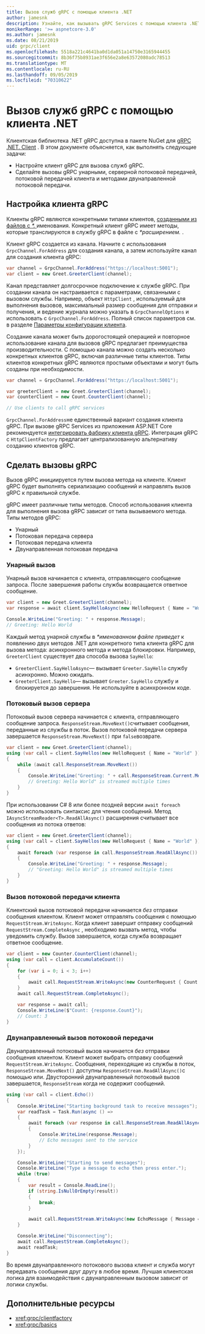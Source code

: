 ```yaml
---
title: Вызов служб gRPC с помощью клиента .NET
author: jamesnk
description: Узнайте, как вызывать gRPC Services с помощью клиента .NET gRPC.
monikerRange: '>= aspnetcore-3.0'
ms.author: jamesnk
ms.date: 08/21/2019
uid: grpc/client
ms.openlocfilehash: 5518a221c4641ba0d1da051a14750e3165944455
ms.sourcegitcommit: 8b36f75b8931ae3f656e2a8e63572080adc78513
ms.translationtype: MT
ms.contentlocale: ru-RU
ms.lasthandoff: 09/05/2019
ms.locfileid: "70310622"
---
```

# <a name="call-grpc-services-with-the-net-client"></a>Вызов служб gRPC с помощью клиента .NET

Клиентская библиотека .NET gRPC доступна в пакете NuGet для [gRPC .NET. Client](https://www.nuget.org/packages/Grpc.Net.Client) . В этом документе объясняется, как выполнять следующие задачи:

* Настройте клиент gRPC для вызова служб gRPC.
* Сделайте вызовы gRPC унарными, серверной потоковой передачей, потоковой передачей клиента и методами двунаправленной потоковой передачи.

## <a name="configure-grpc-client"></a>Настройка клиента gRPC

Клиенты gRPC являются конкретными типами клиентов, [созданными из файлов с  *\*.* ](xref:grpc/basics#generated-c-assets)именования. Конкретный клиент gRPC имеет методы, которые транслируются в службу gRPC в файле с  *\*расширением.* .

Клиент gRPC создается из канала. Начните с использования `GrpcChannel.ForAddress` для создания канала, а затем используйте канал для создания клиента gRPC:

```csharp
var channel = GrpcChannel.ForAddress("https://localhost:5001");
var client = new Greet.GreeterClient(channel);
```

Канал представляет долгосрочное подключение к службе gRPC. При создании канала он настраивается с параметрами, связанными с вызовом службы. Например, объект `HttpClient` , используемый для выполнения вызовов, максимальный размер сообщения для отправки и получения, и ведение журнала можно указать в `GrpcChannelOptions` и использовать с `GrpcChannel.ForAddress`. Полный список параметров см. в разделе [Параметры конфигурации клиента](xref:grpc/configuration#configure-client-options).

Создание канала может быть дорогостоящей операцией и повторное использование канала для вызовов gRPC предлагает преимущества производительности. С помощью канала можно создать несколько конкретных клиентов gRPC, включая различные типы клиентов. Типы клиентов конкретных gRPC являются простыми объектами и могут быть созданы при необходимости.

```csharp
var channel = GrpcChannel.ForAddress("https://localhost:5001");

var greeterClient = new Greet.GreeterClient(channel);
var counterClient = new Count.CounterClient(channel);

// Use clients to call gRPC services
```

`GrpcChannel.ForAddress`не единственный вариант создания клиента gRPC. При вызове gRPC Services из приложения ASP.NET Core рекомендуется [интегрировать фабрику клиента gRPC](xref:grpc/clientfactory). Интеграция gRPC с `HttpClientFactory` предлагает централизованную альтернативу созданию клиентов gRPC.

## <a name="make-grpc-calls"></a>Сделать вызовы gRPC

Вызов gRPC инициируется путем вызова метода на клиенте. Клиент gRPC будет выполнять сериализацию сообщений и направлять вызов gRPC к правильной службе.

gRPC имеет различные типы методов. Способ использования клиента для выполнения вызова gRPC зависит от типа вызываемого метода. Типы методов gRPC:

* Унарный
* Потоковая передача сервера
* Потоковая передача клиента
* Двунаправленная потоковая передача

### <a name="unary-call"></a>Унарный вызов

Унарный вызов начинается с клиента, отправляющего сообщение запроса. После завершения работы службы возвращается ответное сообщение.

```csharp
var client = new Greet.GreeterClient(channel);
var response = await client.SayHelloAsync(new HelloRequest { Name = "World" });

Console.WriteLine("Greeting: " + response.Message);
// Greeting: Hello World
```

Каждый метод унарной службы в  *\*именованном файле приведет* к появлению двух методов .NET для конкретного типа клиента gRPC для вызова метода: асинхронного метода и метода блокировки. Например, `GreeterClient` существует два способа вызова `SayHello`:

* `GreeterClient.SayHelloAsync`— вызывает `Greeter.SayHello` службу асинхронно. Можно ожидать.
* `GreeterClient.SayHello`— вызывает `Greeter.SayHello` службу и блокируется до завершения. Не используйте в асинхронном коде.

### <a name="server-streaming-call"></a>Потоковый вызов сервера

Потоковый вызов сервера начинается с клиента, отправляющего сообщение запроса. `ResponseStream.MoveNext()`считывает сообщения, переданные из службы в поток. Вызов потоковой передачи сервера завершается `ResponseStream.MoveNext()` при `false`возврате.

```csharp
var client = new Greet.GreeterClient(channel);
using (var call = client.SayHellos(new HelloRequest { Name = "World" }))
{
    while (await call.ResponseStream.MoveNext())
    {
        Console.WriteLine("Greeting: " + call.ResponseStream.Current.Message);
        // Greeting: Hello World" is streamed multiple times
    }
}
```

При использовании C# 8 или более поздней версии `await foreach` можно использовать синтаксис для чтения сообщений. Метод `IAsyncStreamReader<T>.ReadAllAsync()` расширения считывает все сообщения из потока ответов:

```csharp
var client = new Greet.GreeterClient(channel);
using (var call = client.SayHellos(new HelloRequest { Name = "World" }))
{
    await foreach (var response in call.ResponseStream.ReadAllAsync())
    {
        Console.WriteLine("Greeting: " + response.Message);
        // "Greeting: Hello World" is streamed multiple times
    }
}
```

### <a name="client-streaming-call"></a>Вызов потоковой передачи клиента

Клиентский вызов потоковой передачи начинается *без* отправки сообщения клиентом. Клиент может отправлять сообщения с помощью `RequestStream.WriteAsync`. Когда клиент завершит отправку сообщений `RequestStream.CompleteAsync` , необходимо вызвать метод, чтобы уведомить службу. Вызов завершается, когда служба возвращает ответное сообщение.

```csharp
var client = new Counter.CounterClient(channel);
using (var call = client.AccumulateCount())
{
    for (var i = 0; i < 3; i++)
    {
        await call.RequestStream.WriteAsync(new CounterRequest { Count = 1 });
    }
    await call.RequestStream.CompleteAsync();

    var response = await call;
    Console.WriteLine($"Count: {response.Count}");
    // Count: 3
}
```

### <a name="bi-directional-streaming-call"></a>Двунаправленный вызов потоковой передачи

Двунаправленный потоковый вызов начинается *без* отправки сообщения клиентом. Клиент может выбрать отправку сообщений `RequestStream.WriteAsync`. Сообщения, переходящие из службы в поток, `ResponseStream.MoveNext()` доступны `ResponseStream.ReadAllAsync()`с помощью или. Двусторонний двунаправленный потоковый вызов завершается, `ResponseStream` когда не содержит сообщений.

```csharp
using (var call = client.Echo())
{
    Console.WriteLine("Starting background task to receive messages");
    var readTask = Task.Run(async () =>
    {
        await foreach (var response in call.ResponseStream.ReadAllAsync())
        {
            Console.WriteLine(response.Message);
            // Echo messages sent to the service
        }
    });

    Console.WriteLine("Starting to send messages");
    Console.WriteLine("Type a message to echo then press enter.");
    while (true)
    {
        var result = Console.ReadLine();
        if (string.IsNullOrEmpty(result))
        {
            break;
        }

        await call.RequestStream.WriteAsync(new EchoMessage { Message = result });
    }

    Console.WriteLine("Disconnecting");
    await call.RequestStream.CompleteAsync();
    await readTask;
}
```

Во время двунаправленного потокового вызова клиент и служба могут передавать сообщения друг другу в любое время. Лучшая клиентская логика для взаимодействия с двунаправленным вызовом зависит от логики службы.

## <a name="additional-resources"></a>Дополнительные ресурсы

* <xref:grpc/clientfactory>
* <xref:grpc/basics>

